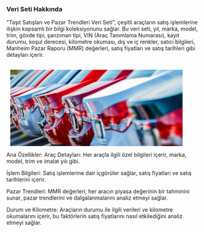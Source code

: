 ### Veri Seti Hakkında

<p>"Taşıt Satışları ve Pazar Trendleri Veri Seti", çeşitli araçların satış işlemlerine ilişkin kapsamlı bir bilgi koleksiyonunu sağlar. Bu veri seti, yıl, marka, model, trim, gövde tipi, şanzıman tipi, VIN (Araç Tanımlama Numarası), kayıt durumu, koşul derecesi, kilometre okuması, dış ve iç renkler, satıcı bilgileri, Manheim Pazar Raporu (MMR) değerleri, satış fiyatları ve satış tarihleri gibi detayları içerir.</p><br>

<div style="display: flex;">
    <img src="jpg/Car.jpg" alt="Car" style="width:450px;height:200px; margin-left: 10px;">
</div>

Ana Özellikler:
Araç Detayları: Her araçla ilgili özel bilgileri içerir, marka, model, trim ve imalat yılı gibi.

İşlem Bilgileri: Satış işlemlerine dair içgörüler sağlar, satış fiyatları ve satış tarihlerini içerir.

Pazar Trendleri: MMR değerleri, her aracın piyasa değerinin bir tahminini sunar, pazar trendlerini ve dalgalanmalarını analiz etmeyi sağlar.

Durum ve Kilometre: Araçların durumu ile ilgili verileri ve kilometre okumalarını içerir, bu faktörlerin satış fiyatlarını nasıl etkilediğini analiz etmeyi sağlar.
